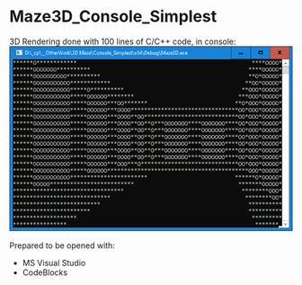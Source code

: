 # Maze3D_Console_Simplest
3D Rendering done with 100 lines of C/C++ code, in console:
![Snapshot](/Snapshot.png)

Prepared to be opened with:
- MS Visual Studio
- CodeBlocks
